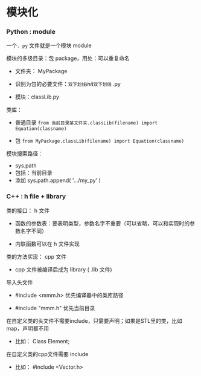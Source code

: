 # 模块化

### Python : module

一个`. py` 文件就是一个模块 module

模块的多级目录：包 package，用处：可以重复命名

* 文件夹： MyPackage

* 识别为包的必要文件：`双下划线`_init_`双下划线` .py

* 模块：classLib.py

类库：

* 普通目录      `from 当前目录某文件夹.classLib(filename) import Equation(classname)`

* 包         `from MyPackage.classLib(filename) import Equation(classname)`

模块搜索路径：

* sys.path
* 包括：当前目录
* 添加     sys.path.append\( '.../my\_py' \)

### C++ : h file + library

类的接口： h 文件

* 函数的参数表：要表明类型，参数名字不重要（可以省略，可以和实现时的参数名字不同）

* 内联函数可以在 h 文件实现

类的方法实现： cpp 文件

* cpp 文件被编译后成为 library \( .lib 文件\)

导入头文件

* \#include &lt;mmm.h&gt;     优先编译器中的类库路径

* \#include "mmm.h"        优先当前目录

在自定义类的头文件不需要include，只需要声明；如果是STL里的类，比如map，声明都不用

* 比如： Class Element; 

在自定义类的cpp文件需要 include

* 比如： \#include &lt;Vector.h&gt;



